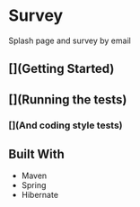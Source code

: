 # Survey

Splash page and survey by email


## [](Getting Started)

### [](Prerequisities)

### [](Installing)

## [](Running the tests)

### [](And coding style tests)

## [](Deployment)

## Built With

* Maven
* Spring
* Hibernate

## [](Contributing)

## [](Versioning)

## [](Authors)

## [](License)

## [](Acknowledgments)
